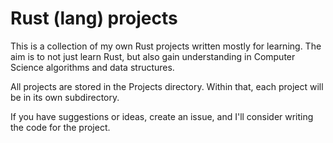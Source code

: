 # Rust (lang) projects
This is a collection of my own Rust projects written mostly for learning. The aim
is to not just learn Rust, but also gain understanding in Computer Science algorithms
and data structures.

All projects are stored in the Projects directory. Within that, each project will
be in its own subdirectory.

If you have suggestions or ideas, create an issue, and I'll consider writing the code
for the project.

